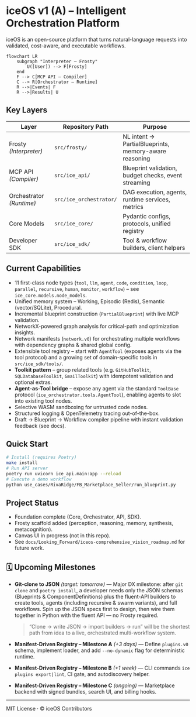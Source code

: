 # iceOS v1 (A) – Intelligent Orchestration Platform

iceOS is an open-source platform that turns natural-language requests into validated, cost-aware, and executable workflows.

```mermaid
flowchart LR
    subgraph "Interpreter – Frosty"
        U([User]) --> F[Frosty]
    end
    F --> C[MCP API – Compiler]
    C --> R[Orchestrator – Runtime]
    R -->|Events| F
    R -->|Results| U
```

## Key Layers
| Layer | Repository Path | Purpose |
|-------|-----------------|---------|
| Frosty *(Interpreter)* | `src/frosty/` | NL intent → PartialBlueprints, memory-aware reasoning |
| MCP API *(Compiler)* | `src/ice_api/` | Blueprint validation, budget checks, event streaming |
| Orchestrator *(Runtime)* | `src/ice_orchestrator/` | DAG execution, agents, runtime services, metrics |
| Core Models | `src/ice_core/` | Pydantic configs, protocols, unified registry |
| Developer SDK | `src/ice_sdk/` | Tool & workflow builders, client helpers |

## Current Capabilities
* 11 first-class node types (`tool`, `llm`, `agent`, `code`, `condition`, `loop`, `parallel`, `recursive`, `human`, `monitor`, `workflow`) – see `ice_core.models.node_models`.
* Unified memory system – Working, Episodic (Redis), Semantic (vector/SQLite), Procedural.
* Incremental blueprint construction (`PartialBlueprint`) with live MCP validation.
* NetworkX-powered graph analysis for critical-path and optimization insights.
* Network manifests (`network.v0`) for orchestrating multiple workflows with dependency graphs & shared global config.
* Extensible tool registry – start with `AgentTool` (exposes agents via the tool protocol) and a growing set of domain-specific tools in `src/ice_sdk/tools/`.
* **Toolkit pattern** – group related tools (e.g. `GitHubToolkit`, `SQLDatabaseToolkit`, `GmailToolkit`) with idempotent validation and optional extras.
* **Agent-as-Tool bridge** – expose any agent via the standard `ToolBase` protocol (`ice_orchestrator.tools.AgentTool`), enabling agents to slot into existing tool nodes.
* Selective WASM sandboxing for untrusted code nodes.
* Structured logging & OpenTelemetry tracing out-of-the-box.
* Draft → Blueprint → Workflow compiler pipeline with instant validation feedback (see docs).

## Quick Start
```bash
# Install (requires Poetry)
make install
# Run API server
poetry run uvicorn ice_api.main:app --reload
# Execute a demo workflow
python use_cases/RivaRidge/FB_Marketplace_Seller/run_blueprint.py
```

## Project Status
* Foundation complete (Core, Orchestrator, API, SDK).
* Frosty scaffold added (perception, reasoning, memory, synthesis, metacognition).
* Canvas UI in progress (not in this repo).
* See `docs/Looking_Forward/iceos-comprehensive_vision_roadmap.md` for future work.

## 🗓️ Upcoming Milestones

* **Git-clone to JSON** *(target: tomorrow)* — Major DX milestone: after `git clone` and `poetry install`, a developer needs only the JSON schemas (Blueprints & ComponentDefinitions) plus the fluent-API builders to create tools, agents (including recursive & swarm variants), and full workflows.  Spin up the JSON specs first to design, then wire them together in Python with the fluent API — no Frosty required.

  > “Clone → write JSON → import builders → run” will be the shortest path from idea to a live, orchestrated multi-workflow system.

* **Manifest-Driven Registry – Milestone A** *(+3 days)* — Define `plugins.v0` schema, implement loader, and add `--no-dynamic` flag for deterministic runtime.
* **Manifest-Driven Registry – Milestone B** *(+1 week)* — CLI commands `ice plugins export|lint`, CI gate, and autodiscovery helper.
* **Manifest-Driven Registry – Milestone C** *(ongoing)* — Marketplace backend with signed bundles, search UI, and billing hooks.

---
MIT License · © iceOS Contributors 
